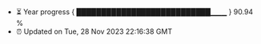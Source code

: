 - ⏳ Year progress { ███████████████████████████▁▁▁ } 90.94 %
- ⏰ Updated on Tue, 28 Nov 2023 22:16:38 GMT

